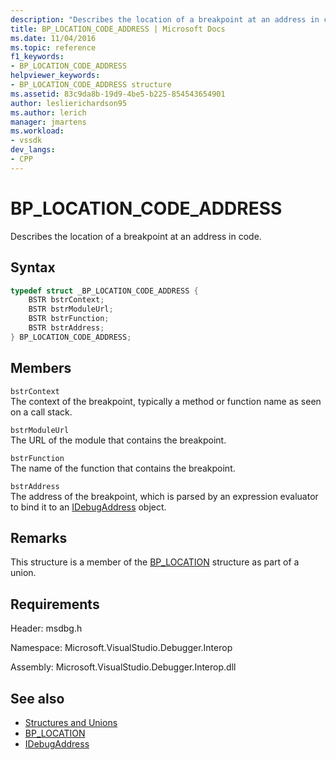 ```yaml
---
description: "Describes the location of a breakpoint at an address in code."
title: BP_LOCATION_CODE_ADDRESS | Microsoft Docs
ms.date: 11/04/2016
ms.topic: reference
f1_keywords:
- BP_LOCATION_CODE_ADDRESS
helpviewer_keywords:
- BP_LOCATION_CODE_ADDRESS structure
ms.assetid: 83c9da8b-19d9-4be5-b225-854543654901
author: leslierichardson95
ms.author: lerich
manager: jmartens
ms.workload:
- vssdk
dev_langs:
- CPP
---
```

# BP_LOCATION_CODE_ADDRESS
Describes the location of a breakpoint at an address in code.

## Syntax

```cpp
typedef struct _BP_LOCATION_CODE_ADDRESS {
    BSTR bstrContext;
    BSTR bstrModuleUrl;
    BSTR bstrFunction;
    BSTR bstrAddress;
} BP_LOCATION_CODE_ADDRESS;
```

## Members
`bstrContext`\
The context of the breakpoint, typically a method or function name as seen on a call stack.

`bstrModuleUrl`\
The URL of the module that contains the breakpoint.

`bstrFunction`\
The name of the function that contains the breakpoint.

`bstrAddress`\
The address of the breakpoint, which is parsed by an expression evaluator to bind it to an [IDebugAddress](../../../extensibility/debugger/reference/idebugaddress.md) object.

## Remarks
This structure is a member of the [BP_LOCATION](../../../extensibility/debugger/reference/bp-location.md) structure as part of a union.

## Requirements
Header: msdbg.h

Namespace: Microsoft.VisualStudio.Debugger.Interop

Assembly: Microsoft.VisualStudio.Debugger.Interop.dll

## See also
- [Structures and Unions](../../../extensibility/debugger/reference/structures-and-unions.md)
- [BP_LOCATION](../../../extensibility/debugger/reference/bp-location.md)
- [IDebugAddress](../../../extensibility/debugger/reference/idebugaddress.md)
